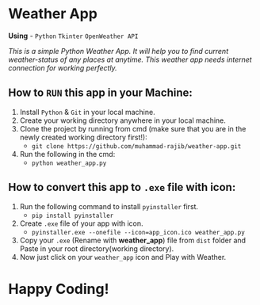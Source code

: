 # Weather App
**Using** - `Python`  `Tkinter`  `OpenWeather API`

*This is a simple Python Weather App. It will help you to find current weather-status of any places at anytime. This weather app needs internet connection for working perfectly.*

## How to `RUN` this app in your Machine:
1. Install `Python` & `Git` in your local machine.
2. Create your working directory anywhere in your local machine.
3. Clone the project by running from cmd (make sure that you are in the newly created working directory first!):
    - `git clone https://github.com/muhammad-rajib/weather-app.git`
4. Run the following in the cmd:
    - `python weather_app.py`
    
## How to convert this app to `.exe` file with icon:
1. Run the following command to install `pyinstaller` first.
    - `pip install pyinstaller`
2. Create `.exe` file of your app with icon.
    - `pyinstaller.exe --onefile --icon=app_icon.ico weather_app.py`
3. Copy your `.exe` (Rename with **weather_app**) file from `dist` folder and Paste in your root directory(working directory).
4. Now just click on your `weather_app` icon and Play with Weather.

# Happy Coding!
